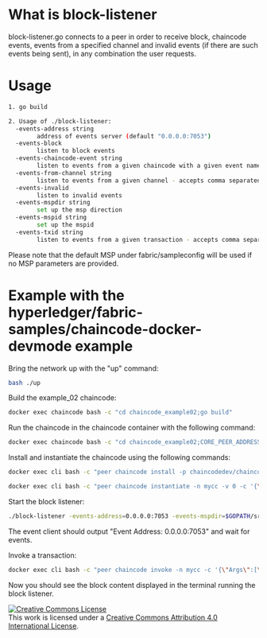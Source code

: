 # What is block-listener
block-listener.go connects to a peer in order to receive block, chaincode
events, events from a specified channel and invalid events (if there are such
events being sent), in any combination the user requests.

# Usage
```sh
1. go build

2. Usage of ./block-listener:
  -events-address string
    	address of events server (default "0.0.0.0:7053")
  -events-block
    	listen to block events
  -events-chaincode-event string
    	listen to events from a given chaincode with a given event name - accepts comma separated pairs: <chaincodeID1,event-name1,...>
  -events-from-channel string
    	listen to events from a given channel - accepts comma separated values: <channelID1,channelID2,...> - default is all
  -events-invalid
    	listen to invalid events
  -events-mspdir string
    	set up the msp direction
  -events-mspid string
    	set up the mspid
  -events-txid string
    	listen to events from a given transaction - accepts comma separated values: <transactionID1,transactionID2,...>
```
Please note that the default MSP under fabric/sampleconfig will be used if no
MSP parameters are provided.

# Example with the hyperledger/fabric-samples/chaincode-docker-devmode example

Bring the network up with the "up" command:

```sh
bash ./up
```

Build the example_02 chaincode:

```sh
docker exec chaincode bash -c "cd chaincode_example02;go build"
```

Run the chaincode in the chaincode container with the following command:
```sh
docker exec chaincode bash -c "cd chaincode_example02;CORE_PEER_ADDRESS=peer:7051 CORE_CHAINCODE_ID_NAME=mycc:0 ./chaincode_example02"
```

Install and instantiate the chaincode using the following commands:
```sh
docker exec cli bash -c "peer chaincode install -p chaincodedev/chaincode/chaincode_example02 -n mycc -v 0"

docker exec cli bash -c "peer chaincode instantiate -n mycc -v 0 -c '{\"Args\":[\"init\",\"a\",\"100\",\"b\",\"200    \"]}' -C myc"
```

Start the block listener:
```sh
./block-listener -events-address=0.0.0.0:7053 -events-mspdir=$GOPATH/src/github.com/hyperledger/fabric-samples/chaincode-docker-devmode/msp -events-mspid=DEFAULT -events-block=TRUE
```

The event client should output "Event Address: 0.0.0.0:7053"
and wait for events.

Invoke a transaction:
```sh
docker exec cli bash -c "peer chaincode invoke -n mycc -c '{\"Args\":[\"invoke\",\"a\",\"b\",\"10\"]}' -C myc"
```
Now you should see the block content displayed in the terminal running the block
listener.


<a rel="license" href="http://creativecommons.org/licenses/by/4.0/"><img alt="Creative Commons License" style="border-width:0" src="https://i.creativecommons.org/l/by/4.0/88x31.png" /></a><br />This work is licensed under a <a rel="license" href="http://creativecommons.org/licenses/by/4.0/">Creative Commons Attribution 4.0 International License</a>.
